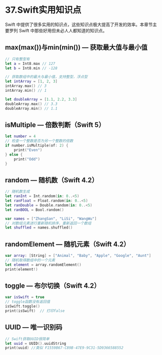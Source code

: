 # 37.Swift实用知识点

Swift 中提供了很多实用的知识点，这些知识点极大提高了开发的效率。本章节主要罗列 Swift 中那些好用但未必人人都知道的知识点。

## max(max())与min(min()) — 获取最大值与最小值

```swift
// 只有整型有
let a = Int8.max // 127
let b = Int8.min // -128
```

```swift
// 获取数组中的最大与最小值，支持整型，浮点型
let intArray = [1, 2, 3]
intArray.max() // 3
intArray.min() // 1

let doubleArray = [1.1, 2.2, 3.3]
doubleArray.max() // 3.3
doubleArray.min() // 1.1
```

## isMultiple — 倍数判断（Swift 5）

```swift
let number = 4
// 检查一个整数是否为另一个整数的倍数
if number.isMultiple(of: 2) {
    print("Even")
} else {
    print("Odd")
}
```

## random — 随机数（Swift 4.2）

```swift
// 随机数生成
let ranInt = Int.random(in: 0..<5)
let ranFloat = Float.random(in: 0..<5)
let ranDouble = Double.random(in: 0..<5)
let ranBOOL = Bool.random()

var names = ["ZhangSan", "LiSi", "WangWu"]
// 对数组元素进行重新随机排序，重新返回一个数组
let shuffled = names.shuffled()
```

## randomElement — 随机元素（Swift 4.2）

```swift
var array: [String] = ["Animal", "Baby", "Apple", "Google", "Aunt"]
// 随机取得数组中的一个元素
let element = array.randomElement()
print(element!)
```

## toggle — 布尔切换（Swift 4.2）

```swift
var isSwift = true
// toggle函数没有返回值
isSwift.toggle()
print(isSwift)  // 打印false
```

## UUID — 唯一识别码

```swift
// Swift获取UUID很简单
let uuid = UUID().uuidString
print(uuid) //类似 F1559B67-C89B-47E9-9C31-5D9366588552
```